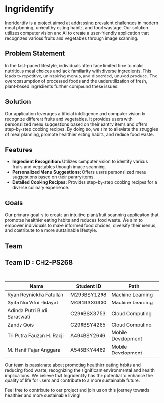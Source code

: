 # Ingridentify

Ingridentify is a project aimed at addressing prevalent challenges in modern meal planning, unhealthy eating habits, and food wastage. Our solution utilizes computer vision and AI to create a user-friendly application that recognizes various fruits and vegetables through image scanning.

## Problem Statement

In the fast-paced lifestyle, individuals often face limited time to make nutritious meal choices and lack familiarity with diverse ingredients. This leads to repetitive, uninspiring menus, and discarded, unused produce. The overconsumption of processed foods and the underutilization of fresh, plant-based ingredients further compound these issues.

## Solution

Our application leverages artificial intelligence and computer vision to recognize different fruits and vegetables. It provides users with personalized menu suggestions based on their pantry items and offers step-by-step cooking recipes. By doing so, we aim to alleviate the struggles of meal planning, promote healthier eating habits, and reduce food waste.

## Features

- **Ingredient Recognition:** Utilizes computer vision to identify various fruits and vegetables through image scanning.
- **Personalized Menu Suggestions:** Offers users personalized menu suggestions based on their pantry items.
- **Detailed Cooking Recipes:** Provides step-by-step cooking recipes for a diverse culinary experience.

## Goals

Our primary goal is to create an intuitive plant/fruit scanning application that promotes healthier eating habits and reduces food waste. We aim to empower individuals to make informed food choices, diversify their menus, and contribute to a more sustainable lifestyle.

## Team
## Team ID : CH2-PS268

<br>

| Name                          | Student ID  | Path                 |
| ----------------------------- | ----------- | -------------------- |
| Ryan Reynickha Fatullah       | M296BSY1298 | Machine Learning     |
| Syifa Nur'Afni Hidayat        | M494BSX0800 | Machine Learning     |
| Adinda Putri Budi Saraswati   | C296BSX3753 | Cloud Computing      |
| Zandy Qois                    | C296BSY4285 | Cloud Computing      |
| Tri Putra Fauzan H. Radji     | A494BSY2646 | Mobile Development   |
| M. Hanif Fajar Anggara        | A548BKY4469 | Mobile Development   |


Our team is passionate about promoting healthier eating habits and reducing food waste, recognizing the significant environmental and health implications. We believe that Ingridentify has the potential to enhance the quality of life for users and contribute to a more sustainable future.

Feel free to contribute to our project and join us on this journey towards healthier and more sustainable living!

